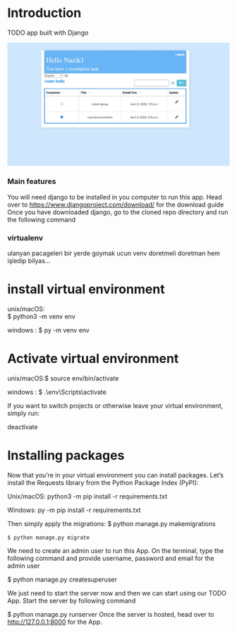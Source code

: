 # Introduction
TODO app built with Django

![todoimage](https://github.com/nazikashyrova/todo-project/blob/master/todo.jpg?raw=true "Title")

### Main features
You will need django to be installed in you computer to run this app.
Head over to https://www.djangoproject.com/download/ for the download guide
Once you have downloaded django, go to the cloned repo directory and run the following command
      
### virtualenv
ulanyan pacageleri bir yerde goymak ucun venv doretmeli doretman hem işledip bilyas...

# install virtual environment
unix/macOS:  
$ python3 -m venv env

windows : 
$ py -m venv env


# Activate virtual environment

unix/macOS:$  source env/bin/activate

windows : $ .\env\Scripts\activate


If you want to switch projects or otherwise leave your virtual environment, simply run:
 
 deactivate
 
# Installing packages
Now that you’re in your virtual environment you can install packages. Let’s install the Requests library from the Python Package Index (PyPI):


Unix/macOS: python3 -m pip install -r requirements.txt

Windows: py -m pip install -r requirements.txt  
  
Then simply apply the migrations:
    $ python manage.py makemigrations

    $ python manage.py migrate
    
We need to create an admin user to run this App. On the terminal, type the following command and provide username, password and email for the admin user

$ python manage.py createsuperuser

We just need to start the server now and then we can start using our TODO App. Start the server by following command

$ python manage.py runserver
Once the server is hosted, head over to http://127.0.0.1:8000 for the App.
